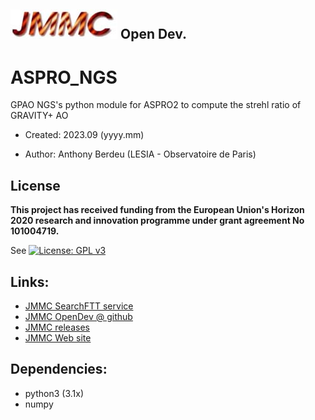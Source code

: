 ## ![JMMC logo](https://github.com/JMMC-OpenDev/.github/blob/main/doc/JMMC-logo.jpg) Open Dev.

# ASPRO_NGS
GPAO NGS's python module for ASPRO2 to compute the strehl ratio of GRAVITY+ AO

- Created: 2023.09 (yyyy.mm)

- Author: Anthony Berdeu (LESIA - Observatoire de Paris)


## License

**This project has received funding from the European Union's Horizon 2020 research and innovation programme under grant agreement No 101004719.**

See [![License: GPL v3](https://img.shields.io/badge/License-GPLv3-blue.svg)](LICENSE)


## Links:
- [JMMC SearchFTT service](https://www.jmmc.fr)
- [JMMC OpenDev @ github](https://github.com/JMMC-OpenDev/)
- [JMMC releases](https://www.jmmc.fr/releases/)
- [JMMC Web site](https://www.jmmc.fr)


## Dependencies:
- python3 (3.1x)
- numpy



